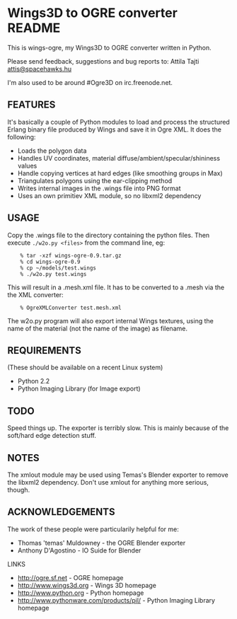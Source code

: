 
# Wings3D to OGRE converter README
This is wings-ogre, my Wings3D to OGRE converter written in Python.

Please send feedback, suggestions and bug reports to: Attila Tajti <attis@spacehawks.hu>

I'm also used to be around #Ogre3D on irc.freenode.net.

## FEATURES

It's basically a couple of Python modules to load and process the
structured Erlang binary file produced by Wings and save it in 
Ogre XML. It does the following:

 - Loads the polygon data
 - Handles UV coordinates, material diffuse/ambient/specular/shininess values
 - Handle copying vertices at hard edges (like smoothing groups in Max)
 - Triangulates polygons using the ear-clipping method
 - Writes internal images in the .wings file into PNG format
 - Uses an own primitiev XML module, so no libxml2 dependency

## USAGE

Copy the .wings file to the directory containing the python files.
Then execute `./w2o.py <files>` from the command line, eg:
```
	% tar -xzf wings-ogre-0.9.tar.gz
	% cd wings-ogre-0.9
	% cp ~/models/test.wings
	% ./w2o.py test.wings
```

This will result in a .mesh.xml file. It has to be converted to a .mesh via the the XML converter:
```
	% OgreXMLConverter test.mesh.xml
```

The w2o.py program will also export internal Wings textures, 
using the name of the material (not the name of the image) as filename.

## REQUIREMENTS
(These should be available on a recent Linux system)
 - Python 2.2
 - Python Imaging Library (for Image export)

## TODO
Speed things up. The exporter is terribly slow. This is mainly because of the soft/hard edge detection stuff.

## NOTES
The xmlout module may be used using Temas's Blender exporter to remove the libxml2 dependency.
Don't use xmlout for anything more serious, though.

## ACKNOWLEDGEMENTS

The work of these people were particularily helpful for me:
 - Thomas 'temas' Muldowney - the OGRE Blender exporter
 - Anthony D'Agostino - IO Suide for Blender

LINKS
 - http://ogre.sf.net - OGRE homepage
 - http://www.wings3d.org - Wings 3D homepage
 - http://www.python.org - Python homepage
 - http://www.pythonware.com/products/pil/ - Python Imaging Library homepage

